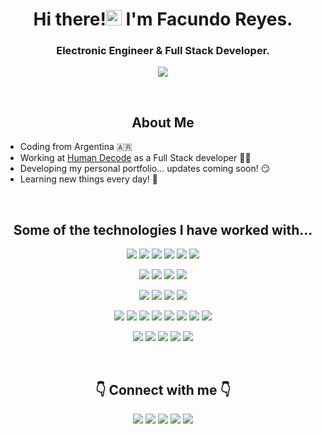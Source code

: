 

<h1 align="center"> Hi there!<img src="https://media.giphy.com/media/hvRJCLFzcasrR4ia7z/giphy.gif" width="25px"> I'm Facundo Reyes. </h1>
<h3 align="center"> Electronic Engineer & Full Stack Developer. </h3>
<!-- <p align="center"><img width="200" src="https://user-images.githubusercontent.com/60470996/142437903-550262fe-2292-4703-b66f-65ac61f5ce03.png" /></p> -->
<p align="center"><a href="https://facundoreyes.dev" target="_blank"><img src="https://img.shields.io/badge/Personal_Site-WIP-orange?style=flat-square" /></a></p>

<br />
<h2 align="center"> About Me </h2>
<p align="center">
<ul>
  <li> Coding from Argentina 🇦🇷 </li>
  <li> Working at <a href="https://humandecode.com/" target="_blank">Human Decode</a> as a Full Stack developer 👨‍💻</li>
  <li> Developing my personal portfolio... updates coming soon! 😏 </li>
  <li> Learning new things every day! 🎯</li>
</ul>
</p>

<br />
<h2 align="center">Some of the technologies I have worked with...</h2>
<p align="center">
  <img src="https://img.shields.io/badge/c++-%2300599C.svg?style=for-the-badge&logo=c%2B%2B&logoColor=white" />
  <img src="https://img.shields.io/badge/html5-%23E34F26.svg?style=for-the-badge&logo=html5&logoColor=white" />
  <img src="https://img.shields.io/badge/css3-%231572B6.svg?style=for-the-badge&logo=css3&logoColor=white" />  
  <img src="https://img.shields.io/badge/javascript-%23323330.svg?style=for-the-badge&logo=javascript&logoColor=%23F7DF1E" />
  <!-- <img src="https://img.shields.io/badge/typescript-%23007ACC.svg?style=for-the-badge&logo=typescript&logoColor=white" /> -->
  <img src="https://img.shields.io/badge/ruby-%23CC342D.svg?style=for-the-badge&logo=ruby&logoColor=white" />
  <img src="https://img.shields.io/badge/python-3670A0?style=for-the-badge&logo=python&logoColor=ffdd54" />
</p>

<p align="center">
  <img src="https://img.shields.io/badge/react-%2320232a.svg?style=for-the-badge&logo=react&logoColor=%2361DAFB" />
  <img src="https://img.shields.io/badge/node.js-%2343853D.svg?&style=for-the-badge&logo=node-dot-js&logoColor=white"/>
  <img src="https://img.shields.io/badge/express.js-%23404d59.svg?style=for-the-badge&logo=express&logoColor=%2361DAFB" />
  <img src="https://img.shields.io/badge/Next-black?style=for-the-badge&logo=next.js&logoColor=white" />
</p>
<p align="center">
  <img src="https://img.shields.io/badge/SASS-hotpink.svg?style=for-the-badge&logo=SASS&logoColor=white" />
  <img src="https://img.shields.io/badge/tailwindcss-%2338B2AC.svg?style=for-the-badge&logo=tailwind-css&logoColor=white" />
  <img src="https://img.shields.io/badge/Material UI-%23447FC5.svg?&style=for-the-badge&logo=material-ui&logoColor=white"/>
  <img src="https://img.shields.io/badge/Bootstrap-%23563D7C.svg?&style=for-the-badge&logo=bootstrap&logoColor=white"/>
<!--   <img src="https://img.shields.io/badge/-jest-%23C21325?style=for-the-badge&logo=jest&logoColor=white" /> -->
</p>

<p align="center">
  <img src="https://img.shields.io/badge/AWS-%23FF9900.svg?style=for-the-badge&logo=amazon-aws&logoColor=white" />
  <img src="https://img.shields.io/badge/heroku-%23430098.svg?style=for-the-badge&logo=heroku&logoColor=white" />
  <img src="https://img.shields.io/badge/vercel-%23000000.svg?style=for-the-badge&logo=vercel&logoColor=white" />
  <img src="https://img.shields.io/badge/nginx-%23009639.svg?style=for-the-badge&logo=nginx&logoColor=white" />
  <img src="https://img.shields.io/badge/postgres-%23316192.svg?style=for-the-badge&logo=postgresql&logoColor=white" />
  <img src="https://img.shields.io/badge/MongoDB-%2347A248.svg?&style=for-the-badge&logo=mongodb&logoColor=white"/>
  <img src="https://img.shields.io/badge/Prisma-3982CE?style=for-the-badge&logo=Prisma&logoColor=white" />
  <img src="https://img.shields.io/badge/Contentful-%23F05A65.svg?&style=for-the-badge&logo=Contentful&logoColor=white"/>
</p>


<p align="center">
  <img src="https://img.shields.io/badge/opencv-%23white.svg?style=for-the-badge&logo=opencv&logoColor=white" />
  <img src="https://img.shields.io/badge/Qt-%23217346.svg?style=for-the-badge&logo=Qt&logoColor=white" />
  <img src="https://img.shields.io/badge/Linux-FCC624?style=for-the-badge&logo=linux&logoColor=black" />
  <img src="https://img.shields.io/badge/-RaspberryPi-C51A4A?style=for-the-badge&logo=Raspberry-Pi" />
  <img src="https://img.shields.io/badge/-Arduino-00979D?style=for-the-badge&logo=Arduino&logoColor=white" />
</p>







<!-- <p align="center"><img src="https://github-readme-stats.vercel.app/api?username=facureyes&count_private=true&include_all_commits=true&theme=radical" /> </p> -->

<br />
<h2 align="center"> 👇 Connect with me 👇 </h2>
<p align="center">
  <a href="https://facundoreyes.dev" target="_blank"><img src="https://img.shields.io/badge/Personal.Web-%230A0A0A.svg?&style=for-the-badge&logo=dev-dot-to&logoColor=white"/></a>
  <a href="https://www.instagram.com/facareyes/" target="_blank"><img src="https://img.shields.io/badge/facareyes-%23E4405F.svg?style=for-the-badge&logo=Instagram&logoColor=white" /></a>
  <a href="mailto:facundotomasreyes@gmail.com" target="_blank"><img src="https://img.shields.io/badge/Gmail-D14836?style=for-the-badge&logo=gmail&logoColor=white" /></a>
  <a href="https://twitter.com/facareyes" target="_blank"><img src="https://img.shields.io/badge/facureyes-%231DA1F2.svg?style=for-the-badge&logo=Twitter&logoColor=white" /></a>
  <a href="https://www.linkedin.com/in/facundoreyes/" target="_blank"><img src="https://img.shields.io/badge/linkedin-%230077B5.svg?style=for-the-badge&logo=linkedin&logoColor=white" /></a>
</p>
